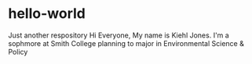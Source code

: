 # hello-world
Just another respository 
Hi Everyone, 
My name is Kiehl Jones. I'm a sophmore at Smith College planning to major in Environmental Science & Policy 
